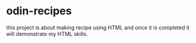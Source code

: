 # odin-recipes

this project is about making recipe using HTML and once it is completed it will demonstrate my HTML skills.
